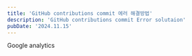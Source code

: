 ```yaml
---
title: 'GitHub contributions commit 에러 해결방법'
description: 'GitHub contributions commit Error solutaion'
pubDate: '2024.11.15'
---
```


Google analytics

<style>

</style>

<script
  src="https://utteranc.es/client.js"
  repo="tjsgh1217/tjsgh1217.github.io"
  issue-term="pathname"
  theme="github-light"
  crossorigin="anonymous"
  async
></script>
